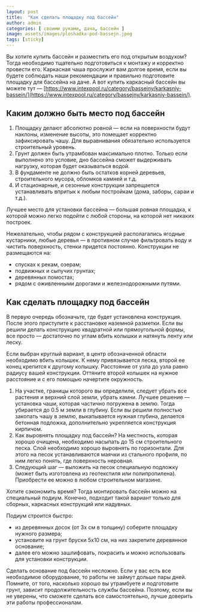 ```yaml
---
layout: post
title:  "Kак сделать площадку под бассейн"
author: admin
categories: [ своими руками, дача, бассейн ]
image: assets/images/ploshadka-pod-bassejn.jpeg
tags: [sticky]
---
```

Вы хотите купить бассейн и разместить его под открытым воздухом? Тогда необходимо тщательно подготовиться к монтажу и корректно провести его. Каркасная чаша прослужит вам долгое время, если вы будете соблюдать наши рекомендации и правильно подготовите площадку для бассейна на даче. А вот купить каркасный бассейн вы можете тут — [https://www.intexpool.ru/category/bassejny/karkasniy-bassein/](https://www.intexpool.ru/category/bassejny/karkasniy-bassein/).

## Каким должно быть место под бассейн

1. Площадку делают абсолютно ровной — если на поверхности будут наклоны, изменение высоты, это помещает корректно зафиксировать чашу. Для выравнивания обязательно используется строительный уровень.
2. Грунт должен быть утрамбован максимально плотно. Только если выполнено это условие, дно бассейна сможет выдерживать нагрузку, которая будет оказываться водой.
3. В фундаменте не должно быть остатков корней деревьев, строительного мусора, обломков камней и т.д.
4. И стационарные, и сезонные конструкции запрещается устанавливать впритык к любым постройкам (дома, заборы, сараи и т.д.).

Лучшее место для установки бассейна — большая ровная площадка, к которой можно легко подойти с любой стороны, на которой нет никаких построек.

Нежелательно, чтобы рядом с конструкцией располагались ягодные кустарники, любые деревья — в противном случае фильтровать воду и чистить поверхность, стенки придется постоянно. Конструкции не размещаются на:

* спусках к рекам, озерам;
* подвижных и сыпучих грунтах;
* деревянных помостах;
* рядом с оживленными дорогами и железнодорожными путями.

## Как сделать площадку под бассейн

В первую очередь обозначьте, где будет установлена конструкция. После этого приступите к расстановке наземной разметки. Если вы решили делать конструкцию квадратной или прямоугольной формы, все просто — достаточно по углам вбить колышки и натянуть ленту или леску. 

Если выбран круглый вариант, в центр обозначенной области необходимо вбить колышек. К нему привязывается леска, второй ее конец крепится к другому колышку. Расстояние от узла до узла равно радиусу вашей конструкции. Оттяните второй колышек на нужное расстояние и с его помощью начертите окружность.

1. На участке, границы которого вы определили, следует убрать все растения и верхний слой земли, убрать камни. Лучшее решение — установка чаши, которая частично погружена в землю. Тогда убирается до 0.5 м земли в глубину. Если вы решили полностью закопать чашу в землю, выкапывается нужная глубина, делается бетонная подложка, дополнительно укрепляется конструкция кирпичом.
2. Как выровнять площадку под бассейн? На местность, которая хорошо очищена, необходимо насыпать до 15 см строительного песка. Слой необходимо хорошо выровнять по горизонтали. Для этого на песок устанавливаются маячки из стального профиля, по ним легко понять, где поверхность неровная.
3. Следующий шаг — выложить на песок специальную подложку (может быть изготовлена из геотекстиля или полипропилена). Приобрести ее можно в любом строительном магазине.

Хотите сэкономить время? Тогда монтировать бассейн можно на специальный подиум. Конечно, подходит такой вариант только для сборных, каркасных конструкций или надувных.

Подиум строится быстро:

* из деревянных досок (от 3х см в толщину) соберите площадку нужного размера;
* установите на грунт бруски 5х10 см, на них закрепите деревянное основание;
* далее его можно зашлифовать, покрасить и можно использовать для установки конструкции.

Сделать основание под бассейн несложно. Если у вас есть все необходимое оборудование, то работы не займут дольше пары дней. Помните, от того, насколько хорошо вы утрамбуете и подготовите грунт, зависит продолжительность службы бассейна. Поэтому, если вы не уверены, что сможете сделать все самостоятельно, лучше доверить эти работы профессионалам.

